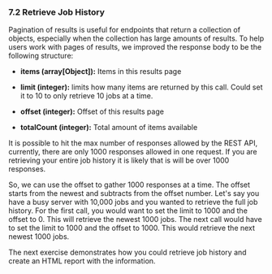 ### 7.2 Retrieve Job History

Pagination of results is useful for endpoints that return a collection
of objects, especially when the collection has large amounts of results.
To help users work with pages of results, we improved the response body
to be the following structure:

-   **items (array\[Object\]):** Items in this results page

-   **limit (integer):** limits how many items are returned by this call. Could set it to 10 to only retrieve 10 jobs at a time.

-   **offset (integer):** Offset of this results page

-   **totalCount (integer):** Total amount of items available

It is possible to hit the max number of responses allowed by the REST
API, currently, there are only 1000 responses allowed in one request. If
you are retrieving your entire job history it is likely that is will be
over 1000 responses.

So, we can use the offset to gather 1000 responses at a time. The offset
starts from the newest and subtracts from the offset number. Let's say
you have a busy server with 10,000 jobs and you wanted to retrieve the
full job history. For the first call, you would want to set the limit to
1000 and the offset to 0. This will retrieve the newest 1000 jobs. The
next call would have to set the limit to 1000 and the offset to 1000.
This would retrieve the next newest 1000 jobs.

The next exercise demonstrates how you could retrieve job history and
create an HTML report with the information.
